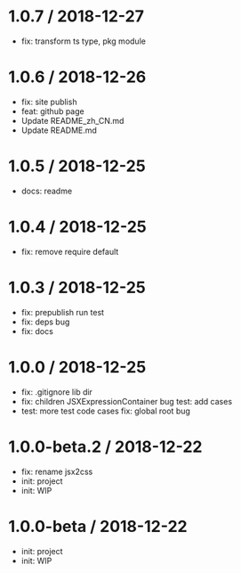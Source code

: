 
1.0.7 / 2018-12-27
==================

  * fix: transform ts type, pkg module

1.0.6 / 2018-12-26
==================

  * fix: site publish
  * feat: github page
  * Update README_zh_CN.md
  * Update README.md

1.0.5 / 2018-12-25
==================

  * docs: readme

1.0.4 / 2018-12-25
==================

  * fix: remove require default

1.0.3 / 2018-12-25
==================

  * fix: prepublish run test
  * fix: deps bug
  * fix: docs

1.0.0 / 2018-12-25
==================

  * fix: .gitignore lib dir
  * fix: children JSXExpressionContainer bug test: add cases
  * test: more test code cases fix: global root bug

1.0.0-beta.2 / 2018-12-22
==================

  * fix: rename jsx2css
  * init: project
  * init: WIP

1.0.0-beta / 2018-12-22
==================

  * init: project
  * init: WIP
